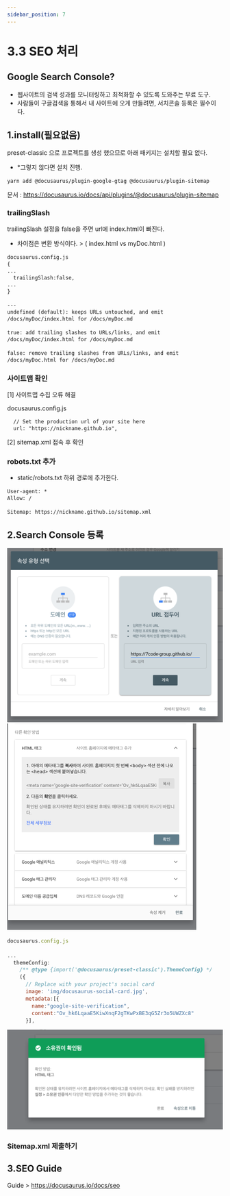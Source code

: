 ```yaml
---
sidebar_position: 7
---
```



# 3.3 SEO 처리


## Google Search Console?

- 웹사이트의 검색 성과를 모니터링하고 최적화할 수 있도록 도와주는 무료 도구. 
- 사람들이 구글검색을 통해서 내 사이트에 오게 만들려면, 서치콘솔 등록은 필수이다.  

## 1.install(필요없음)  


preset-classic 으로 프로젝트를 생성 했으므로 아래 패키지는 설치할 필요 없다.  
- *그렇지 않다면 설치 진행.  
```
yarn add @docusaurus/plugin-google-gtag @docusaurus/plugin-sitemap
```

문서 : https://docusaurus.io/docs/api/plugins/@docusaurus/plugin-sitemap  


### trailingSlash

trailingSlash 설정을 false을 주면 url에 index.html이 빠진다.  
- 차이점은 변환 방식이다. > ( index.html vs myDoc.html )

```
docusaurus.config.js
{
...
  trailingSlash:false,
...
}

---
undefined (default): keeps URLs untouched, and emit /docs/myDoc/index.html for /docs/myDoc.md

true: add trailing slashes to URLs/links, and emit /docs/myDoc/index.html for /docs/myDoc.md

false: remove trailing slashes from URLs/links, and emit /docs/myDoc.html for /docs/myDoc.md
```

### 사이트맵 확인

[1] 사이트맵 수집 오류 해결

docusaurus.config.js
```
  // Set the production url of your site here
  url: "https://nickname.github.io",
```

[2]
sitemap.xml 접속 후 확인

### robots.txt 추가

- static/robots.txt 하위 경로에 추가한다.

```
User-agent: *
Allow: /

Sitemap: https://nickname.github.io/sitemap.xml
```

## 2.Search Console 등록


![Alt text](image-10.png)
![Alt text](image-11.png)

```js
docusaurus.config.js

...
  themeConfig:
    /** @type {import('@docusaurus/preset-classic').ThemeConfig} */
    ({
      // Replace with your project's social card
      image: 'img/docusaurus-social-card.jpg',
      metadata:[{
        name:"google-site-verification", 
        content:"Ov_hk6LqaaE5KiwXnqF2gTKwPxBE3qG5Zr3o5UWZXc8"
      }],
```

![Alt text](image-12.png)

### Sitemap.xml 제출하기  

## 3.SEO Guide

Guide > https://docusaurus.io/docs/seo